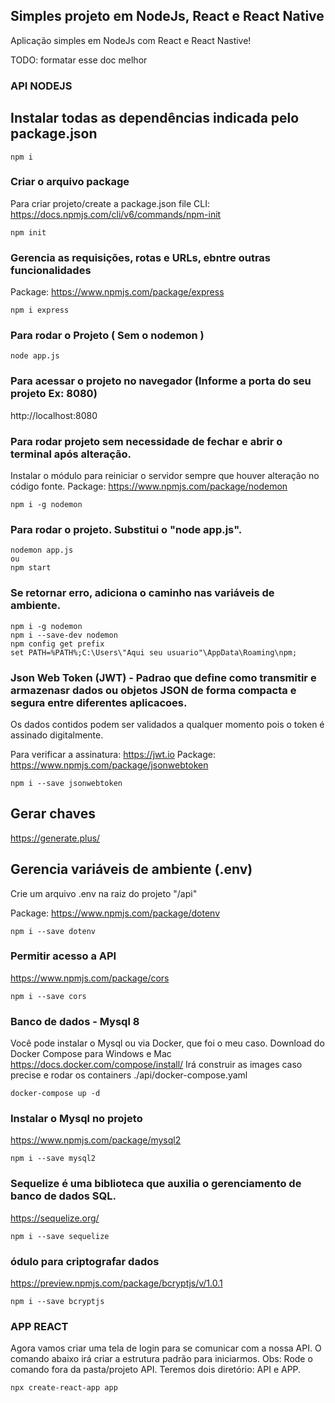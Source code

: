 ## Simples projeto em NodeJs, React e React Native

Aplicação simples em NodeJs com React e React Nastive!

TODO: formatar esse doc melhor

### API NODEJS
## Instalar todas as dependências indicada pelo package.json
```
npm i
```
###  Criar o arquivo package
Para criar projeto/create a package.json file
CLI: https://docs.npmjs.com/cli/v6/commands/npm-init
```
npm init
```
### Gerencia as requisições, rotas e URLs, ebntre outras funcionalidades
Package: https://www.npmjs.com/package/express
```
npm i express
```

### Para rodar o Projeto ( Sem o nodemon )

```
node app.js
```

### Para acessar o projeto no navegador (Informe a porta do seu projeto Ex: 8080)
http://localhost:8080

### Para rodar projeto sem necessidade de fechar e abrir o terminal após alteração.
Instalar o módulo para reiniciar o servidor sempre que houver alteração no código fonte.
Package: https://www.npmjs.com/package/nodemon
```
npm i -g nodemon
```

### Para rodar o projeto. Substitui o "node app.js".
```
nodemon app.js 
ou 
npm start
```

### Se retornar erro, adiciona o caminho nas variáveis de ambiente.

```
npm i -g nodemon
npm i --save-dev nodemon
npm config get prefix
set PATH=%PATH%;C:\Users\"Aqui seu usuario"\AppData\Roaming\npm;
```

### Json Web Token (JWT) - Padrao que define como transmitir e armazenasr dados ou objetos JSON de forma compacta e segura entre diferentes aplicacoes.
Os dados contidos podem ser validados a qualquer momento pois o token é assinado digitalmente.

Para verificar a assinatura: https://jwt.io
Package: https://www.npmjs.com/package/jsonwebtoken
```
npm i --save jsonwebtoken
```
## Gerar chaves
https://generate.plus/

## Gerencia variáveis de ambiente (.env)
Crie um arquivo .env na raiz do projeto "/api"

Package: https://www.npmjs.com/package/dotenv
```
npm i --save dotenv
```

### Permitir acesso a API
https://www.npmjs.com/package/cors
```
npm i --save cors
```

### Banco de dados  - Mysql 8
Você pode instalar o Mysql ou via Docker, que foi o meu caso.
Download do Docker Compose para Windows e Mac
https://docs.docker.com/compose/install/
Irá construir as images caso precise e rodar os containers
./api/docker-compose.yaml
```
docker-compose up -d
```

### Instalar o Mysql no projeto
https://www.npmjs.com/package/mysql2
```
npm i --save mysql2
```

### Sequelize é uma biblioteca que auxilia o gerenciamento de banco de dados SQL.
https://sequelize.org/
```
npm i --save sequelize
```

### ódulo para criptografar dados
https://preview.npmjs.com/package/bcryptjs/v/1.0.1
```
npm i --save bcryptjs
```

### APP REACT
Agora vamos criar uma tela de login para se comunicar com a nossa API.
O comando abaixo irá criar a estrutura padrão para iniciarmos.
Obs: Rode o comando fora da pasta/projeto API.
Teremos dois diretório: API e APP.
```
npx create-react-app app
```